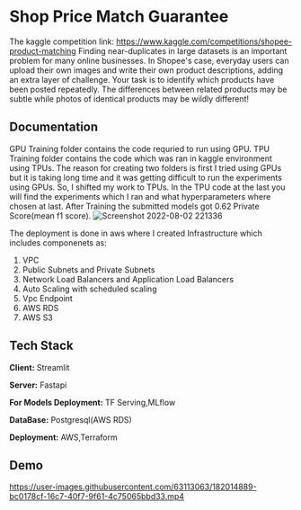 # Shop Price Match Guarantee
The kaggle competition link: https://www.kaggle.com/competitions/shopee-product-matching
Finding near-duplicates in large datasets is an important problem for many online businesses. In Shopee's case, everyday users can upload their own images and write their own product descriptions, adding an extra layer of challenge. Your task is to identify which products have been posted repeatedly. The differences between related products may be subtle while photos of identical products may be wildly different!



## Documentation

GPU Training folder contains the code requried to run using GPU.
TPU Training folder contains the code which was ran in kaggle
environment using TPUs.
The reason for creating two folders is first I tried using GPUs but it
is taking long time and it was getting difficult to run the experiments
using GPUs. So, I shifted my work to TPUs. In the TPU code at the last 
you will find the experiments which I ran and what hyperparameters
where chosen at last.
After Training the submitted models got 0.62 Private Score(mean f1 score).
![Screenshot 2022-08-02 221336](https://user-images.githubusercontent.com/63113063/182428743-5435fc34-f69a-4f2e-964c-65ac51b84f97.png)

The deployment is done in aws where I created Infrastructure which
includes componenets as:
1) VPC
2) Public Subnets and Private Subnets
3) Network Load Balancers and Application Load Balancers
4) Auto Scaling with scheduled scaling
5) Vpc Endpoint
6) AWS RDS
7) AWS S3





## Tech Stack

**Client:** Streamlit

**Server:** Fastapi

**For Models Deployment:** TF Serving,MLflow

**DataBase:** Postgresql(AWS RDS)

**Deployment:** AWS,Terraform


## Demo

https://user-images.githubusercontent.com/63113063/182014889-bc0178cf-16c7-40f7-9f61-4c75065bbd33.mp4

